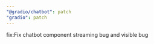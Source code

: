 ```yaml
---
"@gradio/chatbot": patch
"gradio": patch
---
```


fix:Fix chatbot component streaming bug and visible bug
